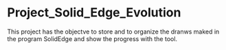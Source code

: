 # Project_Solid_Edge_Evolution
This project has the objectve to store and to organize the dranws maked in the program SolidEdge and show the progress with the tool.
